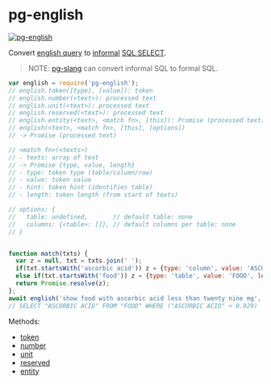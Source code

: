 # pg-english

[![pg-english](https://i.imgur.com/UN74CCi.jpg)](https://npmjs.com/package/pg-english)

Convert [english query] to [informal] [SQL SELECT].
> NOTE: [pg-slang] can convert informal SQL to formal SQL.

```javascript
var english = require('pg-english');
// english.token([type], [value]): token
// english.number(<text>): processed text
// english.unit(<text>): processed text
// english.reserved(<text>): processed text
// english.entity(<text>, <match fn>, [this]): Promise (processed text)
// english(<text>, <match fn>, [this], [options])
// -> Promise (processed text)

// <match fn>(<texts>)
// - texts: array of text
// -> Promise {type, value, length}
// - type: token type (table/column/row)
// - value: token value
// - hint: token hint (identifies table)
// - length: token length (from start of texts)

// options: {
//   table: undefined,       // default table: none
//   columns: {<table>: []}, // default columns per table: none
// }


function match(txts) {
  var z = null, txt = txts.join(' ');
  if(txt.startsWith('ascorbic acid')) z = {type: 'column', value: 'ASCORBIC ACID', length: 2};
  else if(txt.startsWith('food')) z = {type: 'table', value: 'FOOD', length: 1};
  return Promise.resolve(z);
};
await english('show food with ascorbic acid less than twenty nine mg', match);
// SELECT "ASCORBIC ACID" FROM "FOOD" WHERE ("ASCORBIC ACID" < 0.029)
```

Methods:
- [token](https://www.npmjs.com/package/@pg-english/token)
- [number](https://www.npmjs.com/package/@pg-english/number)
- [unit](https://www.npmjs.com/package/@pg-english/unit)
- [reserved](https://www.npmjs.com/package/@pg-english/reserved)
- [entity](https://www.npmjs.com/package/@pg-english/entity)


[english query]: https://www.nexthink.com/blog/natural-language-interfaces-to-databases-nlidb/
[informal]: https://www.npmjs.com/package/pg-slang
[SQL SELECT]: https://www.postgresql.org/docs/10/static/sql-select.html
[pg-slang]: https://www.npmjs.com/package/pg-slang
